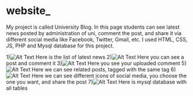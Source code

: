 # website_
My project is called University Blog.
In this page students can see latest news posted by administration of uni, comment the post, and share it via different social media like Facebook, Twitter, Gmail, etc.
I used HTML, CSS, JS, PHP and Mysql database for this project.


1)![Alt Text](https://imgur.com/QyLoBtA.jpg) Here is the list of latest news
2)![Alt Text](https://imgur.com/PU1IDfj.jpg) Here you can see a post and comment it
3)![Alt Text](https://imgur.com/03VE1BI.jpg) Here you see your uploaded comment 
5)![Alt Text](https://imgur.com/bl3WsWl.jpg) Here we can see related posts, tagged with the same tag
6)![Alt Text](https://imgur.com/R8MEFa2.jpg) Here we can see different icons of social media, you choose the one you want, and share the post
7)![Alt Text](https://imgur.com/Xw7JCC9.jpg) Here is mysql database with all tables

